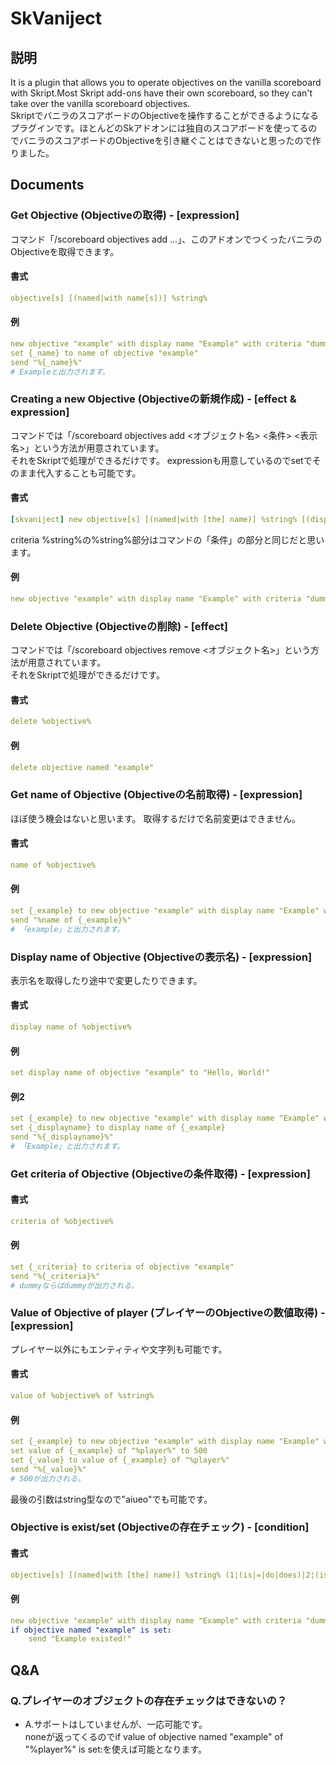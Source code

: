 # SkVaniject
## 説明
It is a plugin that allows you to operate objectives on the vanilla scoreboard with Skript.Most Skript add-ons have their own scoreboard, so they can't take over the vanilla scoreboard objectives.
<br />
SkriptでバニラのスコアボードのObjectiveを操作することができるようになるプラグインです。ほとんどのSkアドオンには独自のスコアボードを使ってるのでバニラのスコアボードのObjectiveを引き継ぐことはできないと思ったので作りました。

## Documents

### Get Objective (Objectiveの取得) - [expression]
コマンド「/scoreboard objectives add ...」、このアドオンでつくったバニラのObjectiveを取得できます。

#### 書式
```yml
objective[s] [(named|with name[s])] %string%
```

#### 例
```yml
new objective "example" with display name "Example" with criteria "dummy"
set {_name} to name of objective "example"
send "%{_name}%"
# Exampleと出力されます。
```

### Creating a new Objective (Objectiveの新規作成) - [effect & expression]
コマンドでは「/scoreboard objectives add &lt;オブジェクト名&gt; &lt;条件&gt; &lt;表示名&gt;」という方法が用意されています。<br />
それをSkriptで処理ができるだけです。
expressionも用意しているのでsetでそのまま代入することも可能です。

#### 書式
```yml
[skvaniject] new objective[s] [(named|with [the] name)] %string% [(display( |-)named|with [the] display( |-)name) %string%] [with [the] criteria %string%]
```
criteria %string%の%string%部分はコマンドの「条件」の部分と同じだと思います。

#### 例
```yml
new objective "example" with display name "Example" with criteria "dummy"
```

### Delete Objective (Objectiveの削除) - [effect]
コマンドでは「/scoreboard objectives remove &lt;オブジェクト名&gt;」という方法が用意されています。<br />
それをSkriptで処理ができるだけです。

#### 書式
```yml
delete %objective%
```

#### 例
```yml
delete objective named "example"
```

### Get name of Objective (Objectiveの名前取得) - [expression]
ほぼ使う機会はないと思います。
取得するだけで名前変更はできません。

#### 書式
```yml
name of %objective%
```

#### 例
```yml
set {_example} to new objective "example" with display name "Example" with criteria "dummy"
send "%name of {_example}%"
# 「example」と出力されます。
```

### Display name of Objective (Objectiveの表示名) - [expression]
表示名を取得したり途中で変更したりできます。

#### 書式
```yml
display name of %objective%
```

#### 例
```yml
set display name of objective "example" to "Hello, World!"
```

#### 例2
```yml
set {_example} to new objective "example" with display name "Example" with criteria "dummy"
set {_displayname} to display name of {_example}
send "%{_displayname}%"
# 「Example」と出力されます。
```

### Get criteria of Objective (Objectiveの条件取得) - [expression]

#### 書式
```yml
criteria of %objective%
```

#### 例
```yml
set {_criteria} to criteria of objective "example"
send "%{_criteria}%"
# dummyならばdummyが出力される。
```

### Value of Objective of player (プレイヤーのObjectiveの数値取得) - [expression]
プレイヤー以外にもエンティティや文字列も可能です。
#### 書式
```yml
value of %objective% of %string%
```

#### 例
```yml
set {_example} to new objective "example" with display name "Example" with criteria "dummy"
set value of {_example} of "%player%" to 500
set {_value} to value of {_example} of "%player%"
send "%{_value}%"
# 500が出力される。
```
最後の引数はstring型なので"aiueo"でも可能です。

### Objective is exist/set (Objectiveの存在チェック) - [condition]

#### 書式
```yml
objective[s] [(named|with [the] name)] %string% (1¦(is|=|do|does)|2¦(is|do|does)(n't|[ ]not)) (exist|set)
```

#### 例
```yml
new objective "example" with display name "Example" with criteria "dummy"
if objective named "example" is set:
    send "Example existed!"
```
## Q&A
### Q.プレイヤーのオブジェクトの存在チェックはできないの？
- A.サポートはしていませんが、一応可能です。<br />noneが返ってくるのでif value of objective named "example" of "%player%" is set:を使えば可能となります。
